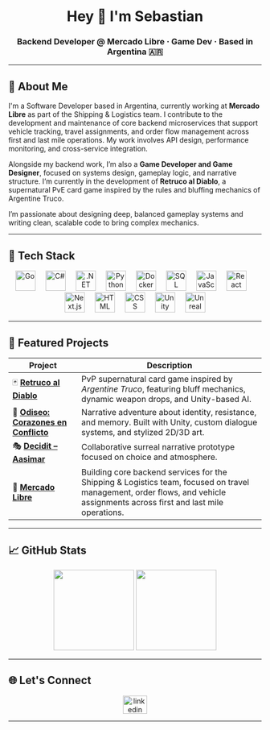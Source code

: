 <h1 align="center">Hey 👋 I'm Sebastian</h1>
<h3 align="center">Backend Developer @ Mercado Libre · Game Dev · Based in Argentina 🇦🇷</h3>

---

## 🧠 About Me

I'm a Software Developer based in Argentina, currently working at **Mercado Libre** as part of the Shipping & Logistics team. I contribute to the development and maintenance of core backend microservices that support vehicle tracking, travel assignments, and order flow management across first and last mile operations. My work involves API design, performance monitoring, and cross-service integration.

Alongside my backend work, I’m also a **Game Developer and Game Designer**, focused on systems design, gameplay logic, and narrative structure. I’m currently in the development of **Retruco al Diablo**, a supernatural PvE card game inspired by the rules and bluffing mechanics of Argentine Truco.

I’m passionate about designing deep, balanced gameplay systems and writing clean, scalable code to bring complex mechanics.


---

## 🔧 Tech Stack

<div align="center">
  <!-- Backend -->
  <img src="https://cdn.jsdelivr.net/gh/devicons/devicon/icons/go/go-original.svg" height="40" alt="Go" />
  <img width="12" />
  <img src="https://cdn.jsdelivr.net/gh/devicons/devicon/icons/csharp/csharp-original.svg" height="40" alt="C#" />
  <img width="12" />
  <img src="https://cdn.jsdelivr.net/gh/devicons/devicon/icons/dot-net/dot-net-original.svg" height="40" alt=".NET" />
  <img width="12" />
  <img src="https://cdn.jsdelivr.net/gh/devicons/devicon/icons/python/python-original.svg" height="40" alt="Python" />
  <img width="12" />
  <img src="https://cdn.jsdelivr.net/gh/devicons/devicon/icons/docker/docker-original.svg" height="40" alt="Docker" />
  <img width="12" />
  <img src="https://cdn.jsdelivr.net/gh/devicons/devicon/icons/sqlite/sqlite-original.svg" height="40" alt="SQL" />
  
  <!-- Frontend -->
  <img width="12" />
  <img src="https://cdn.jsdelivr.net/gh/devicons/devicon/icons/javascript/javascript-original.svg" height="40" alt="JavaScript" />
  <img width="12" />
  <img src="https://cdn.jsdelivr.net/gh/devicons/devicon/icons/react/react-original.svg" height="40" alt="React" />
  <img width="12" />
  <img src="https://cdn.jsdelivr.net/gh/devicons/devicon/icons/nextjs/nextjs-original.svg" height="40" alt="Next.js" />
  <img width="12" />
  <img src="https://cdn.jsdelivr.net/gh/devicons/devicon/icons/html5/html5-original.svg" height="40" alt="HTML" />
  <img width="12" />
  <img src="https://cdn.jsdelivr.net/gh/devicons/devicon/icons/css3/css3-original.svg" height="40" alt="CSS" />

  <!-- Game Dev -->
  <img width="12" />
  <img src="https://cdn.jsdelivr.net/gh/devicons/devicon/icons/unity/unity-original.svg" height="40" alt="Unity" />
  <img width="12" />
  <img src="https://cdn.jsdelivr.net/gh/devicons/devicon/icons/unrealengine/unrealengine-original.svg" height="40" alt="Unreal Engine" />
</div>


---

## 🚀 Featured Projects

| Project | Description |
|--------|-------------|
| 🃏 [**Retruco al Diablo**](https://github.com/SebastianLuser/retruco_al_diablo_3d) | PvP supernatural card game inspired by *Argentine Truco*, featuring bluff mechanics, dynamic weapon drops, and Unity-based AI. |
| 🐺 [**Odiseo: Corazones en Conflicto**](https://github.com/SebastianLuser/odiseo_corazones_en_conflicto) | Narrative adventure about identity, resistance, and memory. Built with Unity, custom dialogue systems, and stylized 2D/3D art. |
| 🎭 [**Decidit – Aasimar**](https://github.com/FDelocca2305/Decidit-Aasimar) | Collaborative surreal narrative prototype focused on choice and atmosphere. |
| 🚚 [**Mercado Libre**](https://www.mercadolibre.com) | Building core backend services for the Shipping & Logistics team, focused on travel management, order flows, and vehicle assignments across first and last mile operations. |

---

## 📈 GitHub Stats

<p align="center">
  <img src="https://github-readme-stats.vercel.app/api?username=SebastianLuser&show_icons=true&theme=radical" height="160"/>
  <img src="https://github-readme-stats.vercel.app/api/top-langs/?username=SebastianLuser&layout=compact&theme=radical" height="160"/>
</p>

---

## 🌐 Let's Connect

<div align="center">
  <a href="https://www.linkedin.com/in/sebastianluser/" target="_blank">
    <img src="https://raw.githubusercontent.com/maurodesouza/profile-readme-generator/master/src/assets/icons/social/linkedin/default.svg" width="48" height="36" alt="linkedin logo" />
  </a>
</div>

---
